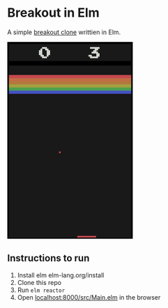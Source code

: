 # Breakout in Elm
A simple [breakout clone](https://markorodic.github.io/elm-breakout-game/) writtien in Elm.

[![screenshot](gameScreenShot.png)](https://markorodic.github.io/elm-breakout-game/)

## Instructions to run

1. Install elm elm-lang.org/install
2. Clone this repo
3. Run `elm reactor`
4. Open [localhost:8000/src/Main.elm](http://localhost:8000/src/Main.elm) in the browser

